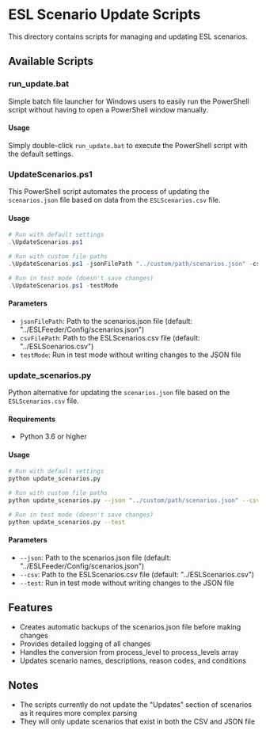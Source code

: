 # ESL Scenario Update Scripts

This directory contains scripts for managing and updating ESL scenarios.

## Available Scripts

### run_update.bat

Simple batch file launcher for Windows users to easily run the PowerShell script without having to open a PowerShell window manually.

#### Usage

Simply double-click `run_update.bat` to execute the PowerShell script with the default settings.

### UpdateScenarios.ps1

This PowerShell script automates the process of updating the `scenarios.json` file based on data from the `ESLScenarios.csv` file.

#### Usage

```powershell
# Run with default settings
.\UpdateScenarios.ps1

# Run with custom file paths
.\UpdateScenarios.ps1 -jsonFilePath "../custom/path/scenarios.json" -csvFilePath "../custom/path/scenarios.csv"

# Run in test mode (doesn't save changes)
.\UpdateScenarios.ps1 -testMode
```

#### Parameters

- `jsonFilePath`: Path to the scenarios.json file (default: "../ESLFeeder/Config/scenarios.json")
- `csvFilePath`: Path to the ESLScenarios.csv file (default: "../ESLScenarios.csv")
- `testMode`: Run in test mode without writing changes to the JSON file

### update_scenarios.py

Python alternative for updating the `scenarios.json` file based on the `ESLScenarios.csv` file.

#### Requirements

- Python 3.6 or higher

#### Usage

```bash
# Run with default settings
python update_scenarios.py

# Run with custom file paths
python update_scenarios.py --json "../custom/path/scenarios.json" --csv "../custom/path/scenarios.csv"

# Run in test mode (doesn't save changes)
python update_scenarios.py --test
```

#### Parameters

- `--json`: Path to the scenarios.json file (default: "../ESLFeeder/Config/scenarios.json")
- `--csv`: Path to the ESLScenarios.csv file (default: "../ESLScenarios.csv")
- `--test`: Run in test mode without writing changes to the JSON file

## Features

- Creates automatic backups of the scenarios.json file before making changes
- Provides detailed logging of all changes
- Handles the conversion from process_level to process_levels array
- Updates scenario names, descriptions, reason codes, and conditions

## Notes

- The scripts currently do not update the "Updates" section of scenarios as it requires more complex parsing
- They will only update scenarios that exist in both the CSV and JSON file 